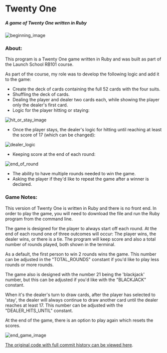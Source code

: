 # Twenty One
##### *A game of Twenty One written in Ruby*

![beginning_image](https://i.imgur.com/44xjbt3.png)

### About:

This program is a Twenty One game written in Ruby and was built as part of the Launch School RB101 course. 

As part of the course, my role was to develop the following logic and add it to the game:

* Create the deck of cards containing the full 52 cards with the four suits.
* Shuffling the deck of cards.
* Dealing the player and dealer two cards each, while showing the player only the dealer's first card.
* Logic for the player hitting or staying:

![hit_or_stay_image](https://i.imgur.com/C1q09Pt.png)

* Once the player stays, the dealer's logic for hitting until reaching at least the score of 17 (which can be changed):

![dealer_logic](https://i.imgur.com/tCogTmU.png)

* Keeping score at the end of each round:

![end_of_round](https://i.imgur.com/binswmH.png)

* The ability to have multiple rounds needed to win the game.
* Asking the player if they'd like to repeat the game after a winner is declared.


### Game Notes:

This version of Twenty One is written in Ruby and there is no front end. In order to play the game, you will need to download the file and run the Ruby program from the command line.

The game is designed for the player to always start off each round. At the end of each round one of three outcomes will occur: The player wins, the dealer wins, or there is a tie. The program will keep score and also a total number of rounds played, both shown in the terminal.

As a default, the first person to win 2 rounds wins the game. This number can be adjusted in the "TOTAL_ROUNDS" constant if you'd like to play less rounds or more rounds.

The game also is designed with the number 21 being the 'blackjack' number, but this can be adjusted if you'd like with the "BLACKJACK" constant.

When it's the dealer's turn to draw cards, after the player has selected to 'stay', the dealer will always continue to draw another card until the dealer reaches at least 17. This number can be adjusted with the "DEALER_HITS_UNTIL" constant.

At the end of the game, there is an option to play again which resets the scores.

![end_game_image]()

[The original code with full commit history can be viewed here](https://github.com/westonludeke/launch_school_rb101/blob/master/6_lesson/twenty_one.rb).